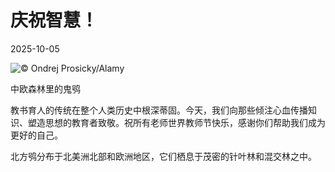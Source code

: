 # 庆祝智慧！

2025-10-05

![](https://cn.bing.com/th?id=OHR.TeacherOwl_ZH-CN8289875605_UHD.jpg "© Ondrej Prosicky/Alamy")

中欧森林里的鬼鸮

教书育人的传统在整个人类历史中根深蒂固。今天，我们向那些倾注心血传播知识、塑造思想的教育者致敬。祝所有老师世界教师节快乐，感谢你们帮助我们成为更好的自己。

北方鸮分布于北美洲北部和欧洲地区，它们栖息于茂密的针叶林和混交林之中。

